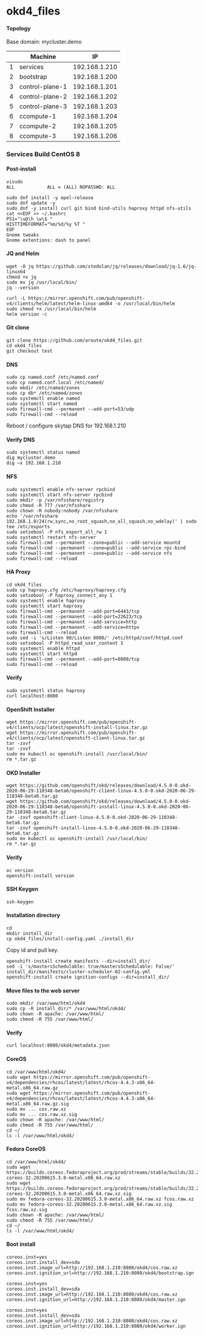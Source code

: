 # okd4_files

#### Topology

Base domain: mycluster.demo

|   | Machine  | IP  |
|---|---|---|
| 1 | services | 192.168.1.210 |
| 2 | bootstrap | 192.168.1.200 |
| 3 | control-plane-1 | 192.168.1.201 |
| 4 | control-plane-2 | 192.168.1.202 |
| 5 | control-plane-3 | 192.168.1.203 |
| 6 | ccompute-1 | 192.168.1.204 |
| 7 | ccompute-2 | 192.168.1.205 |
| 8 | ccompute-3 | 192.168.1.206 |

### Services Build CentOS 8

#### Post-install

```
visudo
ALL            ALL = (ALL) NOPASSWD: ALL

sudo dnf install -y epel-release
sudo dnf update -y
sudo dnf -y install curl git bind bind-utils haproxy httpd nfs-utils 
cat <<EOF >> ~/.bashrc
PS1="\u@\h \w\$ "
HISTTIMEFORMAT="%m/%d/%y %T "
EOF
Gnome tweaks
Gnome extentions: dash to panel
```
#### JQ and Helm
```
wget -O jq https://github.com/stedolan/jq/releases/download/jq-1.6/jq-linux64
chmod +x jq
sudo mv jq /usr/local/bin/
jq --version

curl -L https://mirror.openshift.com/pub/openshift-v4/clients/helm/latest/helm-linux-amd64 -o /usr/local/bin/helm
sudo chmod +x /usr/local/bin/helm
helm version -c
```
#### Git clone
```
git clone https://github.com/aroute/okd4_files.git
cd okd4_files
git checkout test
```
#### DNS
```
sudo cp named.conf /etc/named.conf
sudo cp named.conf.local /etc/named/
sudo mkdir /etc/named/zones
sudo cp db* /etc/named/zones
sudo systemctl enable named
sudo systemctl start named
sudo firewall-cmd --permanent --add-port=53/udp
sudo firewall-cmd --reload
```
Reboot / configure skytap DNS for 192.168.1.210

#### Verify DNS
```
sudo systemctl status named
dig mycluster.demo
dig –x 192.168.1.210
```
#### NFS
```
sudo systemctl enable nfs-server rpcbind
sudo systemctl start nfs-server rpcbind
sudo mkdir -p /var/nfsshare/registry
sudo chmod -R 777 /var/nfsshare
sudo chown -R nobody:nobody /var/nfsshare
echo '/var/nfsshare 192.168.1.0/24(rw,sync,no_root_squash,no_all_squash,no_wdelay)' | sudo tee /etc/exports
sudo setsebool -P nfs_export_all_rw 1
sudo systemctl restart nfs-server
sudo firewall-cmd --permanent --zone=public --add-service mountd
sudo firewall-cmd --permanent --zone=public --add-service rpc-bind
sudo firewall-cmd --permanent --zone=public --add-service nfs
sudo firewall-cmd --reload
```
#### HA Proxy
```
cd okd4_files
sudo cp haproxy.cfg /etc/haproxy/haproxy.cfg
sudo setsebool -P haproxy_connect_any 1
sudo systemctl enable haproxy
sudo systemctl start haproxy
sudo firewall-cmd --permanent --add-port=6443/tcp
sudo firewall-cmd --permanent --add-port=22623/tcp
sudo firewall-cmd --permanent --add-service=http
sudo firewall-cmd --permanent --add-service=https
sudo firewall-cmd --reload
sudo sed -i 's/Listen 80/Listen 8080/' /etc/httpd/conf/httpd.conf
sudo setsebool -P httpd_read_user_content 1
sudo systemctl enable httpd
sudo systemctl start httpd
sudo firewall-cmd --permanent --add-port=8080/tcp
sudo firewall-cmd --reload
```
#### Verify
```
sudo systemctl status haproxy
curl localhost:8080
```
#### OpenShift Installer
```
wget https://mirror.openshift.com/pub/openshift-v4/clients/ocp/latest/openshift-install-linux.tar.gz
wget https://mirror.openshift.com/pub/openshift-v4/clients/ocp/latest/openshift-client-linux.tar.gz
tar -zxvf 
tar -zxvf 
sudo mv kubectl oc openshift-install /usr/local/bin/
rm *.tar.gz
```
#### OKD Installer
```
wget https://github.com/openshift/okd/releases/download/4.5.0-0.okd-2020-06-29-110348-beta6/openshift-client-linux-4.5.0-0.okd-2020-06-29-110348-beta6.tar.gz
wget https://github.com/openshift/okd/releases/download/4.5.0-0.okd-2020-06-29-110348-beta6/openshift-install-linux-4.5.0-0.okd-2020-06-29-110348-beta6.tar.gz
tar -zxvf openshift-client-linux-4.5.0-0.okd-2020-06-29-110348-beta6.tar.gz
tar -zxvf openshift-install-linux-4.5.0-0.okd-2020-06-29-110348-beta6.tar.gz
sudo mv kubectl oc openshift-install /usr/local/bin/
rm *.tar.gz
```
#### Verify
```
oc version
openshift-install version
```
#### SSH Keygen
```
ssh-keygen
```
#### Installation directory
```
cd
mkdir install_dir
cp okd4_files/install-config.yaml ./install_dir
```

Copy id and pull key.

```
openshift-install create manifests --dir=install_dir/
sed -i 's/mastersSchedulable: true/mastersSchedulable: False/' install_dir/manifests/cluster-scheduler-02-config.yml
openshift-install create ignition-configs --dir=install_dir/
```
#### Move files to the web server
```
sudo mkdir /var/www/html/okd4
sudo cp -R install_dir/* /var/www/html/okd4/
sudo chown -R apache: /var/www/html/
sudo chmod -R 755 /var/www/html/
```
#### Verify
```
curl localhost:8080/okd4/metadata.json
```
#### CoreOS
```
cd /var/www/html/okd4/
sudo wget https://mirror.openshift.com/pub/openshift-v4/dependencies/rhcos/latest/latest/rhcos-4.4.3-x86_64-metal.x86_64.raw.gz
sudo wget https://mirror.openshift.com/pub/openshift-v4/dependencies/rhcos/latest/latest/rhcos-4.4.3-x86_64-metal.x86_64.raw.gz.sig
sudo mv ... cos.raw.xz
sudo mv ... cos.raw.xz.sig
sudo chown -R apache: /var/www/html/
sudo chmod -R 755 /var/www/html/
cd ~/
ls -l /var/www/html/okd4/
```
#### Fedora CoreOS
```
cd /var/www/html/okd4/
sudo wget https://builds.coreos.fedoraproject.org/prod/streams/stable/builds/32.20200615.3.0/x86_64/fedora-coreos-32.20200615.3.0-metal.x86_64.raw.xz
sudo wget https://builds.coreos.fedoraproject.org/prod/streams/stable/builds/32.20200615.3.0/x86_64/fedora-coreos-32.20200615.3.0-metal.x86_64.raw.xz.sig
sudo mv fedora-coreos-32.20200615.3.0-metal.x86_64.raw.xz fcos.raw.xz
sudo mv fedora-coreos-32.20200615.3.0-metal.x86_64.raw.xz.sig fcos.raw.xz.sig
sudo chown -R apache: /var/www/html/
sudo chmod -R 755 /var/www/html/
cd ~/
ls -l /var/www/html/okd4/
```
#### Boot install
```
coreos.inst=yes
coreos.inst.install_dev=sda 
coreos.inst.image_url=http://192.168.1.210:8080/okd4/cos.raw.xz 
coreos.inst.ignition_url=http://192.168.1.210:8080/okd4/bootstrap.ign

coreos.inst=yes
coreos.inst.install_dev=sda 
coreos.inst.image_url=http://192.168.1.210:8080/okd4/cos.raw.xz 
coreos.inst.ignition_url=http://192.168.1.210:8080/okd4/master.ign

coreos.inst=yes
coreos.inst.install_dev=sda 
coreos.inst.image_url=http://192.168.1.210:8080/okd4/cos.raw.xz 
coreos.inst.ignition_url=http://192.168.1.210:8080/okd4/worker.ign
```